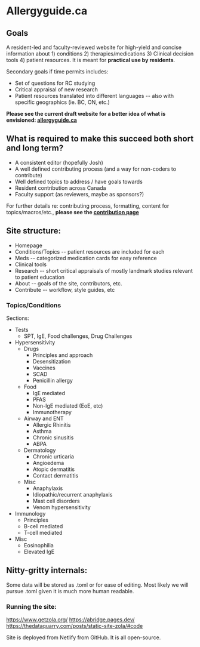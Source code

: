 # Allergyguide.ca

## Goals

A resident-led and faculty-reviewed website for high-yield and concise information about 1) conditions 2) therapies/medications 3) Clinical decision tools 4) patient resources. It is meant for **practical use by residents**.

Secondary goals if time permits includes:

- Set of questions for RC studying
- Critical appraisal of new research
- Patient resources translated into different languages -- also with specific geographics (ie. BC, ON, etc.)

**Please see the current draft website for a better idea of what is envisioned: [allergyguide.ca](https://allergyguide.ca)**

## What is required to make this succeed both short and long term?

- A consistent editor (hopefully Josh)
- A well defined contributing process (and a way for non-coders to contribute)
- Well defined topics to address / have goals towards
- Resident contribution across Canada
- Faculty support (as reviewers, maybe as sponsors?)

For further details re: contributing process, formatting, content for topics/macros/etc., **please see the [contribution page](https://allergyguide.ca/contribute/)**

## Site structure:

- Homepage
- Conditions/Topics -- patient resources are included for each
- Meds -- categorized medication cards for easy reference
- Clinical tools
- Research -- short critical appraisals of mostly landmark studies relevant to patient education
- About -- goals of the site, contributors, etc.
- Contribute -- workflow, style guides, etc

### Topics/Conditions

Sections:

- Tests
  - SPT, IgE, Food challenges, Drug Challenges
- Hypersensitivity
  - Drugs
    - Principles and approach
    - Desensitization
    - Vaccines
    - SCAD
    - Penicillin allergy
  - Food
    - IgE mediated
    - PFAS
    - Non-IgE mediated (EoE, etc)
    - Immunotherapy
  - Airway and ENT
    - Allergic Rhinitis
    - Asthma
    - Chronic sinusitis
    - ABPA
  - Dermatology
    - Chronic urticaria
    - Angioedema
    - Atopic dermatitis
    - Contact dermatitis
  - Misc
    - Anaphylaxis
    - Idiopathic/recurrent anaphylaxis
    - Mast cell disorders
    - Venom hypersensitivity
- Immunology
  - Principles
  - B-cell mediated
  - T-cell mediated
- Misc
  - Eosinophilia
  - Elevated IgE

## Nitty-gritty internals:

Some data will be stored as .toml or for ease of editing. Most likely we will pursue .toml given it is much more human readable.

### Running the site:

https://www.getzola.org/
https://abridge.pages.dev/
https://thedataquarry.com/posts/static-site-zola/#code

Site is deployed from Netlify from GitHub. It is all open-source.
